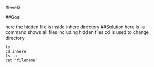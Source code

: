 #level3

##Goal

here the hidden file is inside inhere directory 
##Solution
here ls -a command shows all files including hidden files 
cd is used to change directory
```
ls
cd inhere
ls -a
cat 'filename'
```

